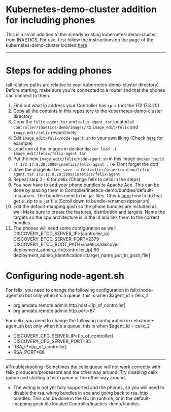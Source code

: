 # Kubernetes-demo-cluster addition for including phones

This is a small addition to the already existing kubernetes-demo-cluster from INAETICS.
For use, first follow the instructions on the page of the kubernetes-demo-cluster located [here](https://github.com/INAETICS/kubernetes-demo-cluster "Kubernetes-demo-cluster")

---

# Steps for adding phones
(all relative paths are relative to your kubernetes-demo-cluster directory)
Before starting, make sure you're connected to a router and that the phones can connect to them.

1. Find out what ip address your Controller has `ip a` (not the 172.17.8.20)
1. Copy all the contents in this repository to the kubernetes-demo-cluster directory
2. Copy the `felix-agent.tar` and `celix-agent.tar` located at `Controller/inaetics-demo/images/` to `image_edit/felix` and `image_edit/celix` respectively
3. Edit `image_edit/felix/node-agent.sh` to your own liking (Check [here](#config_node-agent) for example)
4. Load one of the images in docker `docker load -i image_edit/felix/felix-agent.tar`
5. Put the new `image_edit/felix/node-agent.sh` in this image `docker build -t 172.17.8.20:5000/inaetics/felix-agent .` (<- Dont forget the dot)
6. Save the image `docker save -o Controller/inaetics-demo/felix-agent.tar 172.17.8.20:5000/inaetics/felix-agent`
7. Repeat step 3 - 6 for celix (Change felix to celix in the steps)
8. You now have to add your phone bundles to Apache Ace. This can be done by placing them in Controller/inaetics-demo/bundles/default-resources. The bundles need to be .jar files. Check [here](https://github.com/bpetri/nativeLoad/wiki/Folder:-apache_ace_config) how to do that get a .zip to a .jar file (Scroll down to bundle-renamer/ziptojar.sh)
9. Edit the default-mapping.gosh so the phone bundles are included as wel. Make sure to create the features, distribution and targets. Name the targets so the cpu architecture is in the id and link them to the correct bundles.
10. The phones will need some configuration as well
  DISCOVERY_ETCD_SERVER_IP=[controller_ip]  
  DISCOVERY_ETCD_SERVER_PORT=2379  
  DISCOVERY_ETCD_ROOT_PATH=inaetics/discover  
  deployment_admin_url=[controller_ip]:90  
  deployment_admin_identification=[target_name_put_in_gosh_file]  

# Configuring node-agent.sh <a name="config_node-agent"></a>
For felix, you need to change the following configuration in felix/node-agent.sh but only when it's a queue, this is when $agent_id = felix_2
- org.amdatu.remote.admin.http.host=[ip_of_controller]
- org.amdatu.remote.admin.http.port=87

For celix, you need to change the following configuration in celix/node-agent.sh but only when it's a queue, this is when $agent_id = celix_2
- DISCOVERY_CFG_SERVER_IP=[ip_of_controller]
- DISCOVERY_CFG_SERVER_PORT=85
- RSA_IP=[ip_of_controller]
- RSA_PORT=86

---
#Troubleshooting
-Sometimes the celix queue will not work correctly with felix producers/processors and the other way around. Try disabling celix queue and starting a felix queue or the other way around.
- The wiring is not yet fully supported and the phones, so you will need to disable the rsa_wiring bundles in ace and going back to rsa_http bundles. This can be done in the GUI in runtime, or in the default-mapping.gosh file located Controller/inaetics-demo/bundles
